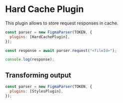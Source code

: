 # Hard Cache Plugin

This plugin allows to store request responses in cache.

```js
const parser = new FigmaParser(TOKEN, {
  plugins: [HardCachePlugin],
});

const response = await parser.request("<fileId>");

console.log(response);
```

## Transforming output

```js
const parser = new FigmaParser(TOKEN, {
  plugins: [StylesPlugin],
});
```
